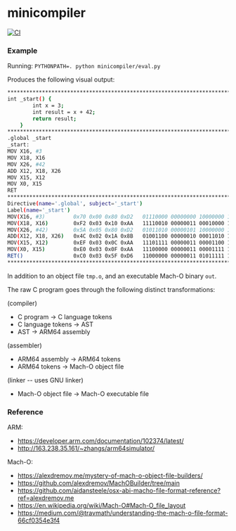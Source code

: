 # minicompiler

[![CI](https://github.com/markoelez/minicompiler/actions/workflows/ci.yaml/badge.svg)](https://github.com/markoelez/minicompiler/actions/workflows/ci.yaml)


### Example

Running: `PYTHONPATH=. python minicompiler/eval.py`

Produces the following visual output:

```sh
********************************************************************************
int _start() {
        int x = 3;
        int result = x + 42;
        return result;
    }
********************************************************************************
.global _start
_start:
MOV X16, #3
MOV X18, X16
MOV X26, #42
ADD X12, X18, X26
MOV X15, X12
MOV X0, X15
RET
********************************************************************************
Directive(name='.global', subject='_start')
Label(name='_start')
MOV(X16, #3)         0x70 0x00 0x80 0xD2   01110000 00000000 10000000 11010010
MOV(X18, X16)        0xF2 0x03 0x10 0xAA   11110010 00000011 00010000 10101010
MOV(X26, #42)        0x5A 0x05 0x80 0xD2   01011010 00000101 10000000 11010010
ADD(X12, X18, X26)   0x4C 0x02 0x1A 0x8B   01001100 00000010 00011010 10001011
MOV(X15, X12)        0xEF 0x03 0x0C 0xAA   11101111 00000011 00001100 10101010
MOV(X0, X15)         0xE0 0x03 0x0F 0xAA   11100000 00000011 00001111 10101010
RET()                0xC0 0x03 0x5F 0xD6   11000000 00000011 01011111 11010110
********************************************************************************
```

In addition to an object file `tmp.o`, and an executable Mach-O binary `out`.

The raw C program goes through the following distinct transformations:

(compiler)
- C program -> C language tokens
- C language tokens -> AST
- AST -> ARM64 assembly

(assembler)
- ARM64 assembly -> ARM64 tokens
- ARM64 tokens -> Mach-O object file

(linker -- uses GNU linker)
- Mach-O object file -> Mach-O executable file

### Reference

ARM:
- https://developer.arm.com/documentation/102374/latest/
- http://163.238.35.161/~zhangs/arm64simulator/

Mach-O: 
- https://alexdremov.me/mystery-of-mach-o-object-file-builders/
- https://github.com/alexdremov/MachOBuilder/tree/main
- https://github.com/aidansteele/osx-abi-macho-file-format-reference?ref=alexdremov.me
- https://en.wikipedia.org/wiki/Mach-O#Mach-O_file_layout
- https://medium.com/@travmath/understanding-the-mach-o-file-format-66cf0354e3f4